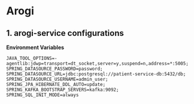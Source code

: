 # Arogi

## 1. arogi-service configurations

**Environment Variables**
```
JAVA_TOOL_OPTIONS=-agentlib:jdwp=transport=dt_socket,server=y,suspend=n,address=*:5005;
SPRING_DATASOURCE_PASSWORD=password;
SPRING_DATASOURCE_URL=jdbc:postgresql://patient-service-db:5432/db;
SPRING_DATASOURCE_USERNAME=admin_user;
SPRING_JPA_HIBERNATE_DDL_AUTO=update;
SPRING_KAFKA_BOOTSTRAP_SERVERS=kafka:9092;
SPRING_SQL_INIT_MODE=always
```
